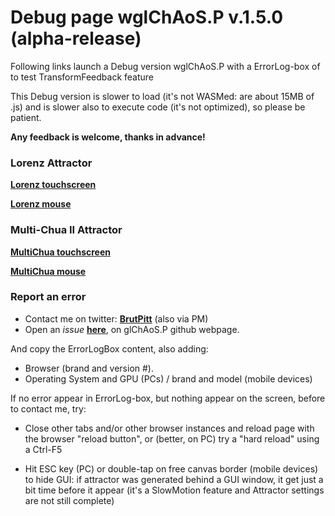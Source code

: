 # Debug page wglChAoS.P v.1.5.0 (alpha-release)

Following links launch a Debug version wglChAoS.P with a ErrorLog-box of to test TransformFeedback feature

This Debug version is slower to load (it's not WASMed: are about 15MB of .js) and is slower also to execute code (it's not optimized), so please be patient.

**Any feedback is welcome, thanks in advance!**

### Lorenz Attractor

[**Lorenz touchscreen**](https://brutpitt.github.io/glChAoS.P/wglChAoSP_test/wglChAoSP_lowres.html?width=1024&height=1024&maxbuffer=3&lowprec=1&intbuffer=2&tabletmode=1&glowOFF=1&lightGUI=2&Attractor=ChaoticAttractors/LorenzSM5.sca)

[**Lorenz mouse**](https://brutpitt.github.io/glChAoS.P/wglChAoSP_test/wglChAoSP_lowres.html?width=1024&height=1024&maxbuffer=3&lowprec=1&intbuffer=2&tabletmode=0&glowOFF=1&lightGUI=0&Attractor=ChaoticAttractors/LorenzSM5.sca)

### Multi-Chua II Attractor

[**MultiChua touchscreen**](https://brutpitt.github.io/glChAoS.P/wglChAoSP_test/wglChAoSP_lowres.html?width=1024&height=1024&maxbuffer=3&lowprec=1&intbuffer=2&tabletmode=1&glowOFF=1&lightGUI=2&Attractor=ChaoticAttractors/MultiChuaIISM.sca)

[**MultiChua mouse**](https://brutpitt.github.io/glChAoS.P/wglChAoSP_test/wglChAoSP_lowres.html?width=1024&height=1024&maxbuffer=3&lowprec=1&intbuffer=2&tabletmode=0&glowOFF=1&lightGUI=0&Attractor=ChaoticAttractors/MultiChuaIISM.sca)


### Report an error
- Contact me on twitter: [**BrutPitt**](https://twitter.com/BrutPitt) (also via PM)
- Open an *issue* [**here**](https://github.com/BrutPitt/glChAoS.P/issues), on glChAoS.P github webpage.

And copy the ErrorLogBox content, also adding: 
- Browser (brand and version #).
- Operating System and GPU (PCs) / brand and model (mobile devices)



If no error appear in ErrorLog-box, but nothing appear on the screen, before to contact me, try:

- Close other tabs and/or other browser instances and reload page with the browser "reload button", or (better, on PC) try a "hard reload" using a Ctrl-F5

- Hit ESC key (PC) or double-tap on free canvas border (mobile devices) to hide GUI: if attractor was generated behind a GUI window, it get just a bit time before it appear (it's a SlowMotion feature and Attractor settings are not still complete)

